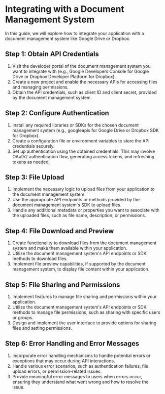 

# Integrating with a Document Management System

In this guide, we will explore how to integrate your application with a document management system like Google Drive or Dropbox.

## Step 1: Obtain API Credentials

1. Visit the developer portal of the document management system you want to integrate with (e.g., Google Developers Console for Google Drive or Dropbox Developer Platform for Dropbox).
2. Create a new project and enable the necessary APIs for accessing files and managing permissions.
3. Obtain the API credentials, such as client ID and client secret, provided by the document management system.

## Step 2: Configure Authentication

1. Install any required libraries or SDKs for the chosen document management system (e.g., googleapis for Google Drive or Dropbox SDK for Dropbox).
2. Create a configuration file or environment variables to store the API credentials securely.
3. Set up authentication using the obtained credentials. This may involve OAuth2 authentication flow, generating access tokens, and refreshing tokens as needed.

## Step 3: File Upload

1. Implement the necessary logic to upload files from your application to the document management system.
2. Use the appropriate API endpoints or methods provided by the document management system's SDK to upload files.
3. Handle any additional metadata or properties you want to associate with the uploaded files, such as file name, description, or permissions.

## Step 4: File Download and Preview

1. Create functionality to download files from the document management system and make them available within your application.
2. Utilize the document management system's API endpoints or SDK methods to download files.
3. Implement file preview capabilities, if supported by the document management system, to display file content within your application.

## Step 5: File Sharing and Permissions

1. Implement features to manage file sharing and permissions within your application.
2. Utilize the document management system's API endpoints or SDK methods to manage file permissions, such as sharing with specific users or groups.
3. Design and implement the user interface to provide options for sharing files and setting permissions.

## Step 6: Error Handling and Error Messages

1. Incorporate error handling mechanisms to handle potential errors or exceptions that may occur during API interactions.
2. Handle various error scenarios, such as authentication failures, file upload errors, or permission-related issues.
3. Provide meaningful error messages to users when errors occur, ensuring they understand what went wrong and how to resolve the issue.

